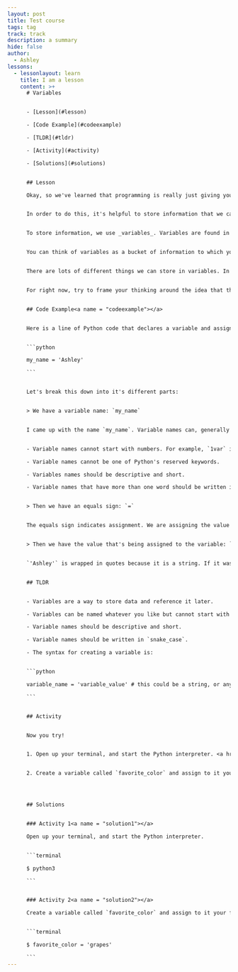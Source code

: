 ```yaml
---
layout: post
title: Test course
tags: tag
track: track
description: a summary
hide: false
author:
  - Ashley
lessons:
  - lessonlayout: learn
    title: I am a lesson
    content: >+
      # Variables


      - [Lesson](#lesson)

      - [Code Example](#codeexample)

      - [TLDR](#tldr)

      - [Activity](#activity)

      - [Solutions](#solutions)


      ## Lesson

      Okay, so we've learned that programming is really just giving your computer instructions in a way that it can understand.


      In order to do this, it's helpful to store information that we can reference over and over. This way we can keep telling the computer, "Hey, look at this!", and it will know what we're talking about.


      To store information, we use _variables_. Variables are found in every single programming language - they are a fundamental part of helping your computer know what the f*ck you want it to do.


      You can think of variables as a bucket of information to which you give a name. Romeo had it right when he said "What's in a name - a rose by any other name would smell as sweet." The name you give your variable, from the computer's perspective doesn't matter. From a human perspective, it matters a lot. But we'll get into that in a second. 


      There are lots of different things we can store in variables. In Python, we call these things _objects_. Object is a term you'll hear a lot in programming. You might also hear things like "everything in Python is an object." That's true, and the specifics of what that really means will be coming later in this course. 


      For right now, try to frame your thinking around the idea that the _stuff_ of Python are objects. This includes words and typed characters (these are called _strings_), integers and other numerical forms, groups of data called _lists_, _dictionaries_, _tuples_, and _sets_, and other objects that you can create and define yourself. Any of these things can be stored inside of a variable for referencing at any point in your code (with some limitations, ::wink::).


      ## Code Example<a name = "codeexample"></a>


      Here is a line of Python code that declares a variable and assigns a value to it:


      ```python

      my_name = 'Ashley'

      ```


      Let's break this down into it's different parts:


      > We have a variable name: `my_name`


      I came up with the name `my_name`. Variable names can, generally speaking, be whatever you like. Here are some guidelines:


      - Variable names cannot start with numbers. For example, `1var` is not a valid variable name.

      - Variable names cannot be one of Python's reserved keywords. 

      - Variables names should be descriptive and short.

      - Variable names that have more than one word should be written in "snake cake". Snake case is when you replace all the spaces with underscores. For example, `this_is_snake_case`. This is common throughout all of Python.


      > Then we have an equals sign: `=`


      The equals sign indicates assignment. We are assigning the value on the right hand side of the equals sign to the variable we declared on left side of the equals sign.


      > Then we have the value that's being assigned to the variable: `'Ashley'`.


      `'Ashley'` is wrapped in quotes because it is a string. If it was not wrapped in quotes, the Python interpreter would think I was referencing another variable, and it would get confused, and throw an error. Remember - programming is about being super explicit so the computer knows wtf we're talking about. This is one of those instances.


      ## TLDR


      - Variables are a way to store data and reference it later.

      - Variables can be named whatever you like but cannot start with a number. 

      - Variable names should be descriptive and short.

      - Variable names should be written in `snake_case`.

      - The syntax for creating a variable is:


      ```python

      variable_name = 'variable_value' # this could be a string, or any other Python object/value

      ```


      ## Activity


      Now you try! 


      1. Open up your terminal, and start the Python interpreter. <a href = "#solution1">See Solution</a>


      2. Create a variable called `favorite_color` and assign to it your favorite color. <a href = "#solution2">See Solution</a>




      ## Solutions


      ### Activity 1<a name = "solution1"></a>

      Open up your terminal, and start the Python interpreter. 


      ```terminal

      $ python3

      ```


      ### Activity 2<a name = "solution2"></a>

      Create a variable called `favorite_color` and assign to it your favorite color.


      ```terminal

      $ favorite_color = 'grapes'

      ```
---
```

